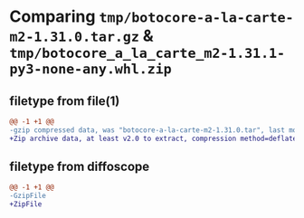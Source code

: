 # Comparing `tmp/botocore-a-la-carte-m2-1.31.0.tar.gz` & `tmp/botocore_a_la_carte_m2-1.31.1-py3-none-any.whl.zip`

## filetype from file(1)

```diff
@@ -1 +1 @@
-gzip compressed data, was "botocore-a-la-carte-m2-1.31.0.tar", last modified: Fri Jul  7 01:44:09 2023, max compression
+Zip archive data, at least v2.0 to extract, compression method=deflate
```

## filetype from diffoscope

```diff
@@ -1 +1 @@
-GzipFile
+ZipFile
```

